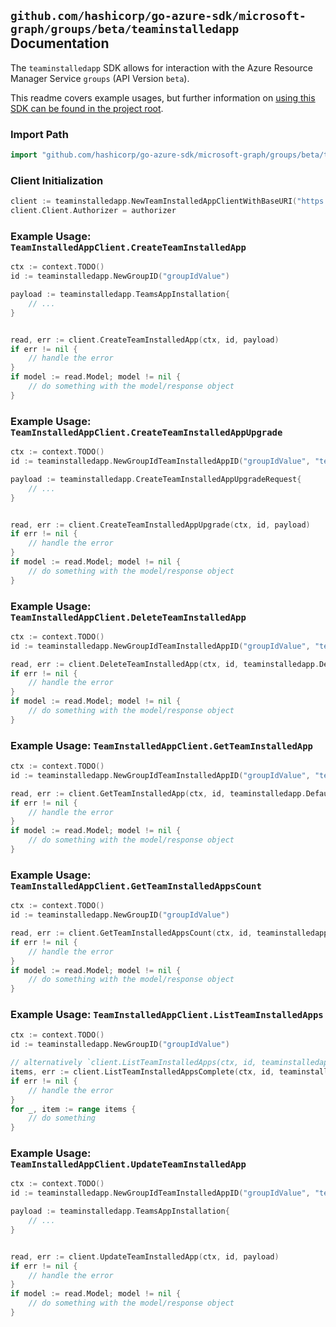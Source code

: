 
## `github.com/hashicorp/go-azure-sdk/microsoft-graph/groups/beta/teaminstalledapp` Documentation

The `teaminstalledapp` SDK allows for interaction with the Azure Resource Manager Service `groups` (API Version `beta`).

This readme covers example usages, but further information on [using this SDK can be found in the project root](https://github.com/hashicorp/go-azure-sdk/tree/main/docs).

### Import Path

```go
import "github.com/hashicorp/go-azure-sdk/microsoft-graph/groups/beta/teaminstalledapp"
```


### Client Initialization

```go
client := teaminstalledapp.NewTeamInstalledAppClientWithBaseURI("https://management.azure.com")
client.Client.Authorizer = authorizer
```


### Example Usage: `TeamInstalledAppClient.CreateTeamInstalledApp`

```go
ctx := context.TODO()
id := teaminstalledapp.NewGroupID("groupIdValue")

payload := teaminstalledapp.TeamsAppInstallation{
	// ...
}


read, err := client.CreateTeamInstalledApp(ctx, id, payload)
if err != nil {
	// handle the error
}
if model := read.Model; model != nil {
	// do something with the model/response object
}
```


### Example Usage: `TeamInstalledAppClient.CreateTeamInstalledAppUpgrade`

```go
ctx := context.TODO()
id := teaminstalledapp.NewGroupIdTeamInstalledAppID("groupIdValue", "teamsAppInstallationIdValue")

payload := teaminstalledapp.CreateTeamInstalledAppUpgradeRequest{
	// ...
}


read, err := client.CreateTeamInstalledAppUpgrade(ctx, id, payload)
if err != nil {
	// handle the error
}
if model := read.Model; model != nil {
	// do something with the model/response object
}
```


### Example Usage: `TeamInstalledAppClient.DeleteTeamInstalledApp`

```go
ctx := context.TODO()
id := teaminstalledapp.NewGroupIdTeamInstalledAppID("groupIdValue", "teamsAppInstallationIdValue")

read, err := client.DeleteTeamInstalledApp(ctx, id, teaminstalledapp.DefaultDeleteTeamInstalledAppOperationOptions())
if err != nil {
	// handle the error
}
if model := read.Model; model != nil {
	// do something with the model/response object
}
```


### Example Usage: `TeamInstalledAppClient.GetTeamInstalledApp`

```go
ctx := context.TODO()
id := teaminstalledapp.NewGroupIdTeamInstalledAppID("groupIdValue", "teamsAppInstallationIdValue")

read, err := client.GetTeamInstalledApp(ctx, id, teaminstalledapp.DefaultGetTeamInstalledAppOperationOptions())
if err != nil {
	// handle the error
}
if model := read.Model; model != nil {
	// do something with the model/response object
}
```


### Example Usage: `TeamInstalledAppClient.GetTeamInstalledAppsCount`

```go
ctx := context.TODO()
id := teaminstalledapp.NewGroupID("groupIdValue")

read, err := client.GetTeamInstalledAppsCount(ctx, id, teaminstalledapp.DefaultGetTeamInstalledAppsCountOperationOptions())
if err != nil {
	// handle the error
}
if model := read.Model; model != nil {
	// do something with the model/response object
}
```


### Example Usage: `TeamInstalledAppClient.ListTeamInstalledApps`

```go
ctx := context.TODO()
id := teaminstalledapp.NewGroupID("groupIdValue")

// alternatively `client.ListTeamInstalledApps(ctx, id, teaminstalledapp.DefaultListTeamInstalledAppsOperationOptions())` can be used to do batched pagination
items, err := client.ListTeamInstalledAppsComplete(ctx, id, teaminstalledapp.DefaultListTeamInstalledAppsOperationOptions())
if err != nil {
	// handle the error
}
for _, item := range items {
	// do something
}
```


### Example Usage: `TeamInstalledAppClient.UpdateTeamInstalledApp`

```go
ctx := context.TODO()
id := teaminstalledapp.NewGroupIdTeamInstalledAppID("groupIdValue", "teamsAppInstallationIdValue")

payload := teaminstalledapp.TeamsAppInstallation{
	// ...
}


read, err := client.UpdateTeamInstalledApp(ctx, id, payload)
if err != nil {
	// handle the error
}
if model := read.Model; model != nil {
	// do something with the model/response object
}
```

